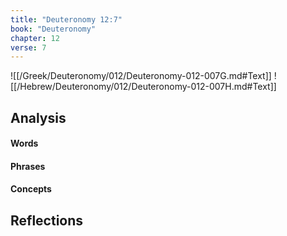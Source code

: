 ```yaml
---
title: "Deuteronomy 12:7"
book: "Deuteronomy"
chapter: 12
verse: 7
---
```

![[/Greek/Deuteronomy/012/Deuteronomy-012-007G.md#Text]]
![[/Hebrew/Deuteronomy/012/Deuteronomy-012-007H.md#Text]]

## Analysis

#### Words

#### Phrases

#### Concepts

## Reflections
